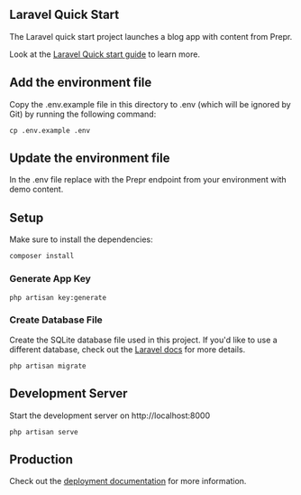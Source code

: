 ## Laravel Quick Start

The Laravel quick start project launches a blog app with content from Prepr.

Look at the [Laravel Quick start guide](https://docs.prepr.io/connecting-front-end-apps/laravel-quick-start-guide) to learn more.

## Add the environment file

Copy the .env.example file in this directory to .env (which will be ignored by Git) by running the following command:

```
cp .env.example .env
```

## Update the environment file

In the .env file replace <YOUR-ENDPOINT> with the Prepr endpoint from your environment with demo content.

## Setup

Make sure to install the dependencies:

```
composer install
```

### Generate App Key

``` 
php artisan key:generate
```

### Create Database File

Create the SQLite database file used in this project. If you'd like to use a different database, check out the [Laravel docs](https://laravel.com/docs/11.x/database) for more details.

``` 
php artisan migrate
```

## Development Server

Start the development server on http://localhost:8000

```
php artisan serve
```

## Production

Check out the [deployment documentation](https://laravel.com/docs/10.x/deployment) for more information.
